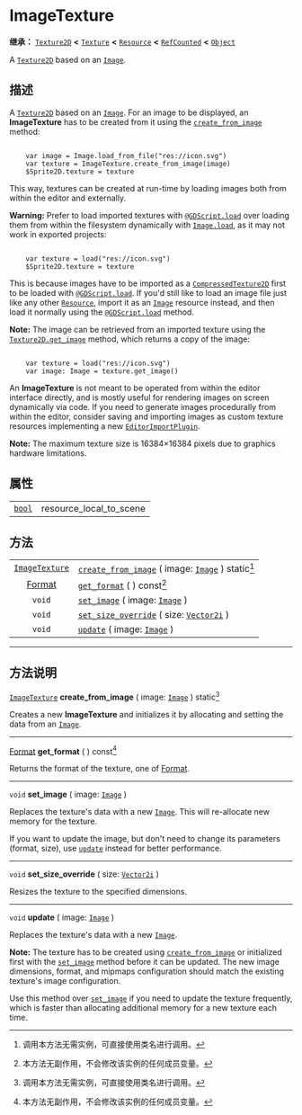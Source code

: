 <!-- ⚠ 请勿编辑本文件 ⚠ -->
<!-- 本文档使用脚本从 WeDot 引擎源码仓库生成。 -->
<!-- 生成脚本：https://github.com/WeDot-Engine/WeDot/tree/4.3/doc/tools/make_md.py； -->
<!-- 原文件：https://github.com/WeDot-Engine/WeDot/tree/4.3/doc/classes/ImageTexture.xml。 -->

<div id="_class_imagetexture"></div>

# ImageTexture

**继承：** [`Texture2D`](class_texture2d.md) **<** [`Texture`](class_texture.md) **<** [`Resource`](class_resource.md) **<** [`RefCounted`](class_refcounted.md) **<** [`Object`](class_object.md)

A [`Texture2D`](class_texture2d.md) based on an [`Image`](class_image.md).

## 描述

A [`Texture2D`](class_texture2d.md) based on an [`Image`](class_image.md). For an image to be displayed, an **ImageTexture** has to be created from it using the [`create_from_image`](#class_imagetexture_method_create_from_image) method:

```

    var image = Image.load_from_file("res://icon.svg")
    var texture = ImageTexture.create_from_image(image)
    $Sprite2D.texture = texture
```

This way, textures can be created at run-time by loading images both from within the editor and externally.

 **Warning:** Prefer to load imported textures with [`@GDScript.load`](#class_@gdscript_method_load) over loading them from within the filesystem dynamically with [`Image.load`](#class_image_method_load), as it may not work in exported projects:

```

    var texture = load("res://icon.svg")
    $Sprite2D.texture = texture
```

This is because images have to be imported as a [`CompressedTexture2D`](class_compressedtexture2d.md) first to be loaded with [`@GDScript.load`](#class_@gdscript_method_load). If you'd still like to load an image file just like any other [`Resource`](class_resource.md), import it as an [`Image`](class_image.md) resource instead, and then load it normally using the [`@GDScript.load`](#class_@gdscript_method_load) method.

 **Note:** The image can be retrieved from an imported texture using the [`Texture2D.get_image`](#class_texture2d_method_get_image) method, which returns a copy of the image:

```

    var texture = load("res://icon.svg")
    var image: Image = texture.get_image()
```

An **ImageTexture** is not meant to be operated from within the editor interface directly, and is mostly useful for rendering images on screen dynamically via code. If you need to generate images procedurally from within the editor, consider saving and importing images as custom texture resources implementing a new [`EditorImportPlugin`](class_editorimportplugin.md).

 **Note:** The maximum texture size is 16384×16384 pixels due to graphics hardware limitations.







## 属性

|||
|:-:|:--|
| [`bool`](class_bool.md) | resource_local_to_scene | ``false`` (overrides [`Resource`](#class_resource_property_resource_local_to_scene)) |

## 方法

|||
|:-:|:--|
| [`ImageTexture`](class_imagetexture.md) | [`create_from_image`](class_imagetexturemd#class_imagetexture_method_create_from_image) ( image: [`Image`](class_image.md) ) static[^static] |
| [Format](#enum_image_format)            | [`get_format`](class_imagetexturemd#class_imagetexture_method_get_format) ( ) const[^const]                                                  |
| `void`                                  | [`set_image`](class_imagetexturemd#class_imagetexture_method_set_image) ( image: [`Image`](class_image.md) )                                 |
| `void`                                  | [`set_size_override`](class_imagetexturemd#class_imagetexture_method_set_size_override) ( size: [`Vector2i`](class_vector2i.md) )            |
| `void`                                  | [`update`](class_imagetexturemd#class_imagetexture_method_update) ( image: [`Image`](class_image.md) )                                       |

<!-- rst-class:: classref-section-separator -->

---

## 方法说明

<div id="_class_imagetexture_method_create_from_image"></div>

[`ImageTexture`](class_imagetexture.md) **create_from_image** ( image: [`Image`](class_image.md) ) static[^static]<div id="class_imagetexture_method_create_from_image"></div>

Creates a new **ImageTexture** and initializes it by allocating and setting the data from an [`Image`](class_image.md).

<!-- rst-class:: classref-item-separator -->

---

<div id="_class_imagetexture_method_get_format"></div>

[Format](#enum_image_format) **get_format** ( ) const[^const]<div id="class_imagetexture_method_get_format"></div>

Returns the format of the texture, one of [Format](#enum_image_format).

<!-- rst-class:: classref-item-separator -->

---

<div id="_class_imagetexture_method_set_image"></div>

`void` **set_image** ( image: [`Image`](class_image.md) )<div id="class_imagetexture_method_set_image"></div>

Replaces the texture's data with a new [`Image`](class_image.md). This will re-allocate new memory for the texture.

If you want to update the image, but don't need to change its parameters (format, size), use [`update`](#class_imagetexture_method_update) instead for better performance.

<!-- rst-class:: classref-item-separator -->

---

<div id="_class_imagetexture_method_set_size_override"></div>

`void` **set_size_override** ( size: [`Vector2i`](class_vector2i.md) )<div id="class_imagetexture_method_set_size_override"></div>

Resizes the texture to the specified dimensions.

<!-- rst-class:: classref-item-separator -->

---

<div id="_class_imagetexture_method_update"></div>

`void` **update** ( image: [`Image`](class_image.md) )<div id="class_imagetexture_method_update"></div>

Replaces the texture's data with a new [`Image`](class_image.md).

 **Note:** The texture has to be created using [`create_from_image`](#class_imagetexture_method_create_from_image) or initialized first with the [`set_image`](#class_imagetexture_method_set_image) method before it can be updated. The new image dimensions, format, and mipmaps configuration should match the existing texture's image configuration.

Use this method over [`set_image`](#class_imagetexture_method_set_image) if you need to update the texture frequently, which is faster than allocating additional memory for a new texture each time.

[^virtual]: 本方法通常需要用户覆盖才能生效。
[^const]: 本方法无副作用，不会修改该实例的任何成员变量。
[^vararg]: 本方法除了能接受在此处描述的参数外，还能够继续接受任意数量的参数。
[^constructor]: 本方法用于构造某个类型。
[^static]: 调用本方法无需实例，可直接使用类名进行调用。
[^operator]: 本方法描述的是使用本类型作为左操作数的有效运算符。
[^bitfield]: 这个值是由下列位标志构成位掩码的整数。
[^void]: 无返回值。
